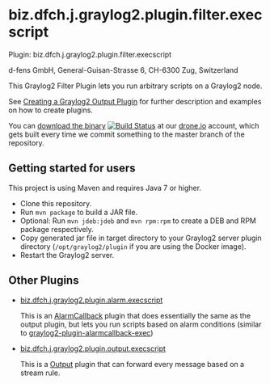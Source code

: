 biz.dfch.j.graylog2.plugin.filter.execscript
============================================

Plugin: biz.dfch.j.graylog2.plugin.filter.execscript

d-fens GmbH, General-Guisan-Strasse 6, CH-6300 Zug, Switzerland

This Graylog2 Filter Plugin lets you run arbitrary scripts on a Graylog2 node.

See [Creating a Graylog2 Output Plugin](http://d-fens.ch/2015/01/07/howto-creating-a-graylog2-output-plugin/) for further description and examples on how to create plugins.

You can [download the binary](https://drone.io/github.com/dfch/biz.dfch.j.graylog2.plugin.filter.execscript/files) [![Build Status](https://drone.io/github.com/dfch/biz.dfch.j.graylog2.plugin.filter.execscript/status.png)](https://drone.io/github.com/dfch/biz.dfch.j.graylog2.plugin.filter.execscript/latest) at our [drone.io](https://drone.io/github.com/dfch) account, which gets built every time we commit something to the master branch of the repository.

Getting started for users
-------------------------

This project is using Maven and requires Java 7 or higher.

* Clone this repository.
* Run `mvn package` to build a JAR file.
* Optional: Run `mvn jdeb:jdeb` and `mvn rpm:rpm` to create a DEB and RPM package respectively.
* Copy generated jar file in target directory to your Graylog2 server plugin directory (```/opt/graylog2/plugin``` if you are using the Docker image).
* Restart the Graylog2 server.

Other Plugins
-------------

* [biz.dfch.j.graylog2.plugin.alarm.execscript](https://github.com/dfch/biz.dfch.j.graylog2.plugin.alarm.execscript) 
  
  This is an [AlarmCallback](https://www.graylog2.org/resources/documentation/general/plugins) plugin that does essentially the same as the output plugin, but lets you run scripts based on alarm conditions (similar to [graylog2-plugin-alarmcallback-exec](https://github.com/lennartkoopmann/graylog2-plugin-alarmcallback-exec))

* [biz.dfch.j.graylog2.plugin.output.execscript](https://github.com/dfch/biz.dfch.j.graylog2.plugin.output.execscript) 
  
  This is a [Output](https://www.graylog2.org/resources/documentation/general/plugins) plugin that can forward every message based on a stream rule.

